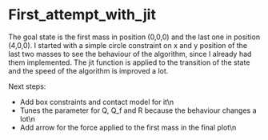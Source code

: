 # First_attempt_with_jit

The goal state is the first mass in position (0,0,0) and the last one in position (4,0,0).
I started with a simple circle constraint on x and y position of the last two masses to see the behaviour of the algorithm, since I already had them implemented.
The jit function is applied to the transition of the state and the speed of the algorithm is improved a lot.

Next steps:
- Add box constraints and contact model for it\n
- Tunes the parameter for Q, Q_f and R because the behaviour changes a lot\n
- Add arrow for the force applied to the first mass in the final plot\n
